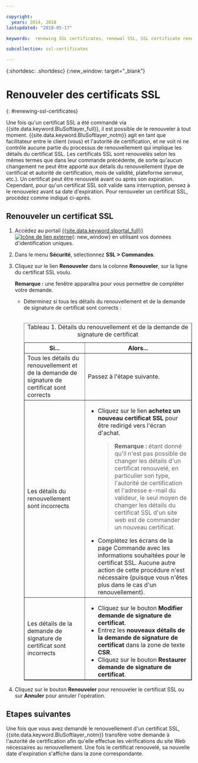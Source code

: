 ```yaml
---

copyright:
  years: 2014, 2018
lastupdated: "2018-05-17"

keywords:  renewing SSL certificates, renewal SSL, SSL certificate renewal process, renewing, renewal

subcollection: ssl-certificates

---
```


{:shortdesc: .shortdesc}
{:new_window: target="_blank"}

# Renouveler des certificats SSL
{: #renewing-ssl-certificates}

Une fois qu'un certificat SSL a été commandé via {{site.data.keyword.BluSoftlayer_full}}, il est possible de le renouveler à tout moment. {{site.data.keyword.BluSoftlayer_notm}} agit en tant que facilitateur entre le client (vous) et l'autorité de certification, et ne voit ni ne contrôle aucune partie du processus de renouvellement qui implique les détails du certificat SSL. Les certificats SSL sont renouvelés selon les mêmes termes que dans leur commande
précédente, de sorte qu'aucun changement ne peut être apporté aux détails du renouvellement (type de certificat et autorité de certification, mois de validité, plateforme serveur, etc.). Un certificat peut être renouvelé avant ou après son expiration. Cependant, pour qu'un certificat SSL soit valide sans interruption, pensez à le renouvelez avant sa date d'expiration. Pour renouveler un certificat SSL, procédez comme indiqué ci-après.

## Renouveler un certificat SSL

1. Accédez au portail [{{site.data.keyword.slportal_full}} ![Icône de lien externe](../../icons/launch-glyph.svg "Icône de lien externe")](https://control.softlayer.com/){: new_window} en utilisant vos données d'identification uniques.
2. Dans le menu **Sécurité**, sélectionnez **SSL > Commandes**.
3. Cliquez sur le lien **Renouveler** dans la colonne **Renouveler**, sur la ligne du certificat SSL voulu.

   **Remarque :** une fenêtre apparaîtra pour vous permettre de compléter votre demande.  
   * Déterminez si tous les détails du renouvellement et de la demande de signature de certificat sont corrects :<br /><br /><table border="1"><caption>Tableau 1. Détails du renouvellement et de la demande de signature de certificat</caption><tr><th>Si...</th><th>Alors...</th></tr><tr><td>Tous les détails du renouvellement et de la demande de signature de certificat sont corrects</td><td>Passez à l'étape suivante.</td></tr><tr><td>Les détails du renouvellement sont incorrects</td><td><ul><li>Cliquez sur le lien <strong>achetez un nouveau certificat SSL</strong> pour être redirigé
vers l'écran d'achat.<br /><blockquote><strong>Remarque :</strong> étant donné qu'il n'est pas possible de changer les détails d'un certificat renouvelé,
en particulier son type, l'autorité de certification et l'adresse e-mail du valideur, le seul moyen de
changer les détails du certificat SSL d'un site web est de commander un nouveau certificat.</blockquote></li><li>Complétez les écrans de la page Commande avec les informations souhaitées pour le certificat SSL. Aucune autre action de cette procédure n'est nécessaire (puisque vous n'êtes plus dans le cas d'un renouvellement).</li></ul></td></tr><tr><td>Les détails de la demande de signature de certificat sont incorrects</td><td><ul><li>Cliquez sur le
bouton **Modifier demande de signature de certificat**.</li><li>Entrez les **nouveaux détails de la demande de signature de certificat** dans la
zone de texte **CSR**.</li><li>Cliquez sur le bouton **Restaurer demande de signature de certificat**.</li></ul></td></tr></table>
4. Cliquez sur le bouton **Renouveler** pour renouveler le certificat SSL ou sur **Annuler** pour annuler l'opération.

## Etapes suivantes

Une fois que vous avez demandé le renouvellement d'un certificat SSL, {{site.data.keyword.BluSoftlayer_notm}} transfère votre demande à l'autorité de certification afin qu'elle effectue les vérifications du site Web nécessaires au renouvellement. Une fois le certificat renouvelé, sa nouvelle date d'expiration s'affiche dans la zone correspondante.
